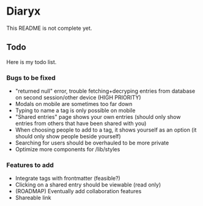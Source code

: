 # Diaryx

This README is not complete yet.

## Todo

Here is my todo list.

### Bugs to be fixed

- "returned null" error, trouble fetching+decryping entries from database on second session/other device (HIGH PRIORITY)
- Modals on mobile are sometimes too far down
- Typing to name a tag is only possible on mobile
- "Shared entries" page shows your own entries (should only show entries from others that have been shared with you)
- When choosing people to add to a tag, it shows yourself as an option (it should only show people beside yourself)
- Searching for users should be overhauled to be more private
- Optimize more components for /lib/styles

### Features to add

- Integrate tags with frontmatter (feasible?)
- Clicking on a shared entry should be viewable (read only)
- (ROADMAP) Eventually add collaboration features
- Shareable link
